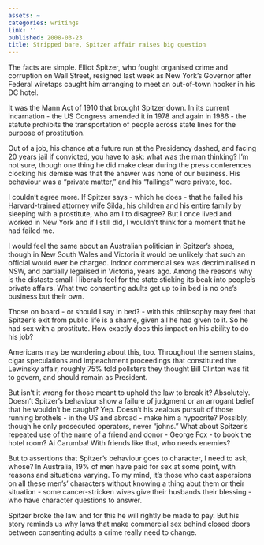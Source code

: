 ```yaml
---
assets: ~
categories: writings
link: ''
published: 2008-03-23
title: Stripped bare, Spitzer affair raises big question
---
```

The facts are simple. Elliot Spitzer, who fought organised crime and
corruption on Wall Street, resigned last week as New York’s Governor
after Federal wiretaps caught him arranging to meet an out-of-town
hooker in his DC hotel.

It was the Mann Act of 1910 that brought Spitzer down. In its current
incarnation - the US Congress amended it in 1978 and again in 1986 - the
statute prohibits the transportation of people across state lines for
the purpose of prostitution.

Out of a job, his chance at a future run at the Presidency dashed, and
facing 20 years jail if convicted, you have to ask: what was the man
thinking? I’m not sure, though one thing he did make clear during the
press conferences clocking his demise was that the answer was none of
our business. His behaviour was a “private matter,” and his “failings”
were private, too.

I couldn’t agree more. If Spitzer says - which he does - that he failed
his Harvard-trained attorney wife Silda, his children and his entire
family by sleeping with a prostitute, who am I to disagree? But I once
lived and worked in New York and if I still did, I wouldn’t think for a
moment that he had failed me.

I would feel the same about an Australian politician in Spitzer’s shoes,
though in New South Wales and Victoria it would be unlikely that such an
official would ever be charged. Indoor commercial sex was decriminalised
n NSW, and partially legalised in Victoria, years ago. Among the reasons
why is the distaste small-l liberals feel for the state sticking its
beak into people’s private affairs. What two consenting adults get up to
in bed is no one’s business but their own.

Those on board - or should I say in bed? - with this philosophy may feel
that Spitzer’s exit from public life is a shame, given all he had given
to it. So he had sex with a prostitute. How exactly does this impact on
his ability to do his job?

Americans may be wondering about this, too. Throughout the semen stains,
cigar speculations and impeachment proceedings that constituted the
Lewinsky affair, roughly 75% told pollsters they thought Bill Clinton
was fit to govern, and should remain as President.

But isn’t it wrong for those meant to uphold the law to break it?
Absolutely. Doesn’t Spitzer’s behaviour show a failure of judgment or an
arrogant belief that he wouldn’t be caught? Yep. Doesn’t his zealous
pursuit of those running brothels - in the US and abroad - make him a
hypocrite? Possibly, though he only prosecuted operators, never “johns.”
What about Spitzer’s repeated use of the name of a friend and donor -
George Fox - to book the hotel room? Ai Carumba! With friends like that,
who needs enemies?

But to assertions that Spitzer’s behaviour goes to character, I need to
ask, whose? In Australia, 19% of men have paid for sex at some point,
with reasons and situations varying. To my mind, it’s those who cast
aspersions on all these men’s’ characters without knowing a thing abut
them or their situation - some cancer-stricken wives give their husbands
their blessing - who have character questions to answer.

Spitzer broke the law and for this he will rightly be made to pay. But
his story reminds us why laws that make commercial sex behind closed
doors between consenting adults a crime really need to change.